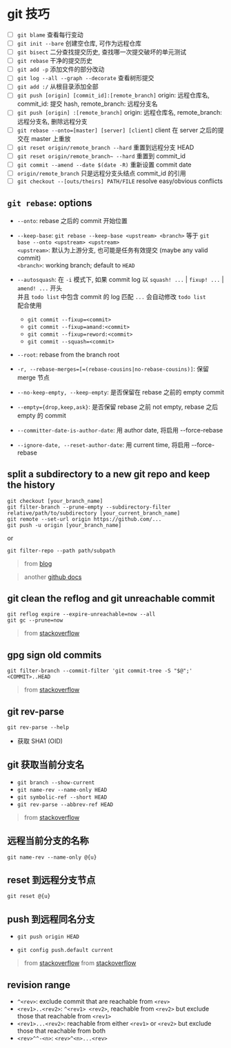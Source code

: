 # git 技巧

- [ ] `git blame` 查看每行变动
- [ ] `git init --bare` 创建空仓库, 可作为远程仓库
- [ ] `git bisect` 二分查找提交历史, 查找哪一次提交破坏的单元测试
- [ ] `git rebase` 干净的提交历史
- [ ] `git add -p` 添加文件的部分改动
- [ ] `git log --all --graph --decorate` 查看树形提交
- [ ] `git add :/` 从根目录添加全部
- [ ] `git push [origin] [commit_id]:[remote_branch]` origin: 远程仓库名, commit_id: 提交 hash, remote_branch: 远程分支名
- [ ] `git push [origin] :[remote_branch]` origin: 远程仓库名, remote_branch: 远程分支名, 删除远程分支
- [ ] `git rebase --onto=[master] [server] [client]` client 在 server 之后的提交在 master 上重放
- [ ] `git reset origin/remote_branch --hard` 重置到远程分支 HEAD
- [ ] `git reset origin/remote_branch~ --hard` 重置到 commit_id
- [ ] `git commit --amend --date $(date -R)` 重新设置 commit date
- [ ] `origin/remote_branch` 只是远程分支头结点 commit_id 的引用
- [ ] `git checkout --[outs/theirs] PATH/FILE` resolve easy/obvious conflicts

## `git rebase`: options

- `--onto`: rebase 之后的 commit 开始位置
- `--keep-base`: `git rebase --keep-base <upstream> <branch>` 等于 `git base --onto <upstream> <upstream>`  
   `<upstream>`: 默认为上游分支, 也可能是任务有效提交 (maybe any valid commit)  
   `<branch>`: working branch; default to `HEAD`
- `--autosquash`: 在 `-i` 模式下, 如果 commit log 以 `squash! ...` | `fixup! ...` | `amend! ...` 开头  
   并且 `todo list` 中包含 commit 的 log 匹配 `...` 会自动修改 `todo list`  
   配合使用

  - `git commit --fixup=<commit>`
  - `git commit --fixup=amand:<commit>`
  - `git commit --fixup=reword:<commit>`
  - `git commit --squash=<commit>`

- `--root`: rebase from the branch root
- `-r, --rebase-merges=[=(rebase-cousins|no-rebase-cousins)]`: 保留 merge 节点

- `--no-keep-empty, --keep-empty`: 是否保留在 rebase 之前的 empty commit
- `--empty={drop,keep,ask}`: 是否保留 rebase 之前 not empty, rebase 之后 empty 的 commit

- `--committer-date-is-author-date`: 用 author date, 将启用 --force-rebase
- `--ignore-date, --reset-author-date`: 用 current time, 将启用 --force-rebase

## split a subdirectory to a new git repo and keep the history

```
git checkout [your_branch_name]
git filter-branch --prune-empty --subdirectory-filter relative/path/to/subdirectory [your_current_branch_name]
git remote --set-url origin https://github.com/...
git push -u origin [your_branch_name]

```

or

```
git filter-repo --path path/subpath
```

> from [blog](https://ao.ms/how-to-split-a-subdirectory-to-a-new-git-repository-and-keep-the-history/)

> another [github docs](https://docs.github.com/en/get-started/using-git/splitting-a-subfolder-out-into-a-new-repository)

## git clean the reflog and git unreachable commit

```
git reflog expire --expire-unreachable=now --all
git gc --prune=now
```

> from [stackoverflow](https://stackoverflow.com/questions/1904860/how-to-remove-unreferenced-blobs-from-my-git-repository)

## gpg sign old commits

```
git filter-branch --commit-filter 'git commit-tree -S "$@";' <COMMIT>..HEAD
```

> from [stackoverflow](https://superuser.com/questions/397149/can-you-gpg-sign-old-commits)

## git rev-parse

`git rev-parse --help`

- 获取 SHA1 (OID)

## git 获取当前分支名

- `git branch --show-current`
- `git name-rev --name-only HEAD`
- `git symbolic-ref --short HEAD`
- `git rev-parse --abbrev-ref HEAD`

> from [stackoverflow](https://stackoverflow.com/questions/6245570/how-do-i-get-the-current-branch-name-in-git)

## 远程当前分支的名称

`git name-rev --name-only @{u}`

## reset 到远程分支节点

`git reset @{u}`

## push 到远程同名分支

- `git push origin HEAD`

- `git config push.default current`

> from [stackoverflow](https://stackoverflow.com/questions/948354/default-behavior-of-git-push-without-a-branch-specified)
> from [stackoverflow](https://stackoverflow.com/questions/14031970/git-push-current-branch-shortcut/20922141#20922141)

## revision range

- `^<rev>`: exclude commit that are reachable from `<rev>`
- `<rev1>..<rev2>`: `^<rev1> <rev2>`, reachable from `<rev2>` but exclude those that reachable from `<rev1>`
- `<rev1>...<rev2>`: reachable from either `<rev1>` or `<rev2>` but exclude those that reachable from both
- `<rev>^^-<n>`: `<rev>^<n>...<rev>`
